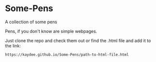 # Some-Pens
A collection of some pens

Pens, if you don't know are simple webpages.

Just clone the repo and check them out or
find the .html file and add it to the link:

```
https://kaydee.github.io/Some-Pens/path-to-html-file.html

```
